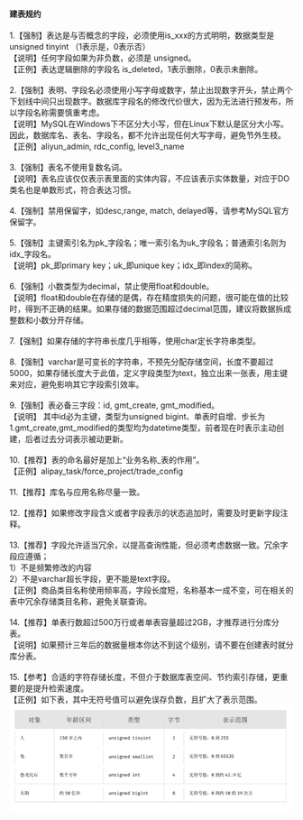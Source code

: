 #### 建表规约

1.【强制】表达是与否概念的字段，必须使用is_xxx的方式明明，数据类型是 unsigned tinyint （1表示是，0表示否）<br/>
【说明】任何字段如果为非负数，必须是 unsigned。<br/>
【正例】表达逻辑删除的字段名 is_deleted，1表示删除，0表示未删除。
<br/><br/>
2.【强制】表明、字段名必须使用小写字母或数字，禁止出现数字开头，禁止两个下划线中间只出现数字。数据库字段名的修改代价很大，因为无法进行预发布，所以字段名称需要慎重考虑。<br/>
【说明】MySQL在Windows下不区分大小写，但在Linux下默认是区分大小写。因此，数据库名、表名、字段名，都不允许出现任何大写字母，避免节外生枝。<br/>
【正例】aliyun_admin, rdc_config, level3_name
<br/><br/>
3.【强制】表名不使用复数名词。<br/>
【说明】表名应该仅仅表示表里面的实体内容，不应该表示实体数量，对应于DO类名也是单数形式，符合表达习惯。
<br/><br/>
4.【强制】禁用保留字，如desc,range, match, delayed等，请参考MySQL官方保留字。
<br/><br/>
5.【强制】主键索引名为pk_字段名；唯一索引名为uk_字段名；普通索引名则为idx_字段名。<br/>
【说明】pk_即primary key；uk_即unique key；idx_即index的简称。
<br/><br/>
6.【强制】小数类型为decimal，禁止使用float和double。<br/>
【说明】float和double在存储的是偶，存在精度损失的问题，很可能在值的比较时，得到不正确的结果。如果存储的数据范围超过decimal范围，建议将数据拆成整数和小数分开存储。
<br/><br/>
7.【强制】如果存储的字符串长度几乎相等，使用char定长字符串类型。
<br/><br/>
8.【强制】varchar是可变长的字符串，不预先分配存储空间，长度不要超过5000，如果存储长度大于此值，定义字段类型为text，独立出来一张表，用主键来对应，避免影响其它字段索引效率。
<br/><br/>
9.【强制】表必备三字段：id, gmt_create, gmt_modified。<br/>
【说明】 其中id必为主键，类型为unsigned bigint、单表时自增、步长为1.gmt_create,gmt_modified的类型均为datetime类型，前者现在时表示主动创建，后者过去分词表示被动更新。
<br/><br/>
10.【推荐】表的命名最好是加上“业务名称_表的作用”。<br/>
【正例】alipay_task/force_project/trade_config
<br/><br/>
11.【推荐】库名与应用名称尽量一致。
<br/><br/>
12.【推荐】如果修改字段含义或者字段表示的状态追加时，需要及时更新字段注释。
<br/><br/>
13.【推荐】字段允许适当冗余，以提高查询性能，但必须考虑数据一致。冗余字段应遵循；<br/>
1）不是频繁修改的内容<br/>
2）不是varchar超长字段，更不能是text字段。<br/>
【正例】商品类目名称使用频率高，字段长度短，名称基本一成不变，可在相关的表中冗余存储类目名称，避免关联查询。
<br/><br/>
14.【推荐】单表行数超过500万行或者单表容量超过2GB，才推荐进行分库分表。<br/>
【说明】如果预计三年后的数据量根本你达不到这个级别，请不要在创建表时就分库分表。
<br/><br/>
15.【参考】合适的字符存储长度，不但介于数据库表空间、节约索引存储，更重要的是提升检索速度。<br/>
【正例】如下表，其中无符号值可以避免误存负数，且扩大了表示范围。<br/>
![](https://github.com/Zychaowill/ImgStore/blob/master/Java/images/2018-04-13_181459.bmp)
<br/><br/>